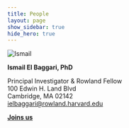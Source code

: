 ```yaml
---
title: People
layout: page
show_sidebar: true
hide_hero: true
---
```


![Ismail](../img/Ismail.jpg)

**Ismail El Baggari, PhD**

Principal Investigator & Rowland Fellow<br/>
100 Edwin H. Land Blvd<br/>
Cambridge, MA 02142<br/>
ielbaggari@rowland.harvard.edu


[**Joins us**](../opportunities/)
